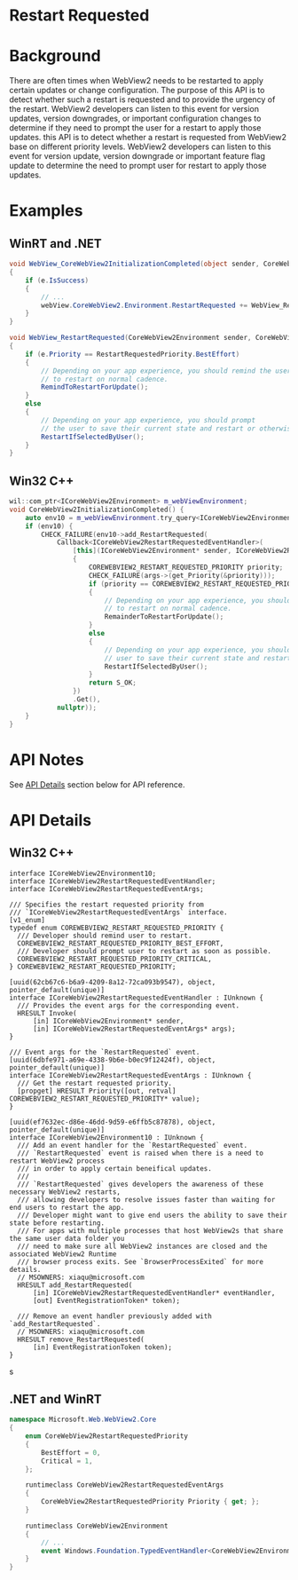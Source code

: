 Restart Requested
===

# Background
There are often times when WebView2 needs to be restarted to apply certain updates or change configuration. The purpose of this API is to detect whether such a restart is requested and to provide the urgency of the restart. WebView2 developers can listen to this event for version updates, version downgrades, or important configuration changes to determine if they need to prompt the user for a restart to apply those updates.
this API is to detect whether a restart is requested from WebView2 base on different priority levels.
WebView2 developers can listen to this event for version update, version downgrade or important
feature flag update to determine the need to prompt user for restart to apply those updates.

# Examples
## WinRT and .NET
```c#
void WebView_CoreWebView2InitializationCompleted(object sender, CoreWebView2InitializationCompletedEventArgs e)
{
    if (e.IsSuccess)
    {
        // ...
        webView.CoreWebView2.Environment.RestartRequested += WebView_RestartRequested;
    }
}

void WebView_RestartRequested(CoreWebView2Environment sender, CoreWebView2RestartRequestedEventArgs e)
{
    if (e.Priority == RestartRequestedPriority.BestEffort) 
    {
        // Depending on your app experience, you should remind the user
        // to restart on normal cadence.
        RemindToRestartForUpdate();
    }
    else
    {
        // Depending on your app experience, you should prompt
        // the user to save their current state and restart or otherwise more urgently restart the WebView2.
        RestartIfSelectedByUser();
    }
}
```

## Win32 C++
```cpp
wil::com_ptr<ICoreWebView2Environment> m_webViewEnvironment;
void CoreWebView2InitializationCompleted() {
    auto env10 = m_webViewEnvironment.try_query<ICoreWebView2Environment10>();
    if (env10) {
        CHECK_FAILURE(env10->add_RestartRequested(
            Callback<ICoreWebView2RestartRequestedEventHandler>(
                [this](ICoreWebView2Environment* sender, ICoreWebView2RestartRequestedEventArgs* args) -> HRESULT
                {
                    COREWEBVIEW2_RESTART_REQUESTED_PRIORITY priority;
                    CHECK_FAILURE(args->(get_Priority(&priority)));
                    if (priority == COREWEBVIEW2_RESTART_REQUESTED_PRIORITY_BEST_EFFORT) 
                    {
                        // Depending on your app experience, you should remind user
                        // to restart on normal cadence.
                        RemainderToRestartForUpdate();
                    }
                    else
                    {
                        // Depending on your app experience, you should prompt
                        // user to save their current state and restart.
                        RestartIfSelectedByUser();
                    }
                    return S_OK;
                })
                .Get(),
            nullptr));
    }
}
```

# API Notes

See [API Details](#api-details) section below for API reference.

# API Details
## Win32 C++

```IDL
interface ICoreWebView2Environment10;
interface ICoreWebView2RestartRequestedEventHandler;
interface ICoreWebView2RestartRequestedEventArgs;

/// Specifies the restart requested priority from 
/// `ICoreWebView2RestartRequestedEventArgs` interface.
[v1_enum]
typedef enum COREWEBVIEW2_RESTART_REQUESTED_PRIORITY {
  /// Developer should remind user to restart.
  COREWEBVIEW2_RESTART_REQUESTED_PRIORITY_BEST_EFFORT,
  /// Developer should prompt user to restart as soon as possible. 
  COREWEBVIEW2_RESTART_REQUESTED_PRIORITY_CRITICAL,
} COREWEBVIEW2_RESTART_REQUESTED_PRIORITY;

[uuid(62cb67c6-b6a9-4209-8a12-72ca093b9547), object, pointer_default(unique)]
interface ICoreWebView2RestartRequestedEventHandler : IUnknown {
  /// Provides the event args for the corresponding event.
  HRESULT Invoke(
      [in] ICoreWebView2Environment* sender,
      [in] ICoreWebView2RestartRequestedEventArgs* args);
}

/// Event args for the `RestartRequested` event.
[uuid(6dbfe971-a69e-4338-9b6e-b0ec9f12424f), object, pointer_default(unique)]
interface ICoreWebView2RestartRequestedEventArgs : IUnknown {
  /// Get the restart requested priority.
  [propget] HRESULT Priority([out, retval] COREWEBVIEW2_RESTART_REQUESTED_PRIORITY* value);
}

[uuid(ef7632ec-d86e-46dd-9d59-e6ffb5c87878), object, pointer_default(unique)]
interface ICoreWebView2Environment10 : IUnknown {
  /// Add an event handler for the `RestartRequested` event.
  /// `RestartRequested` event is raised when there is a need to restart WebView2 process
  /// in order to apply certain beneifical updates.
  /// 
  /// `RestartRequested` gives developers the awareness of these necessary WebView2 restarts,
  /// allowing developers to resolve issues faster than waiting for end users to restart the app.
  /// Developer might want to give end users the ability to save their state before restarting.
  /// For apps with multiple processes that host WebView2s that share the same user data folder you
  /// need to make sure all WebView2 instances are closed and the associated WebView2 Runtime
  /// browser process exits. See `BrowserProcessExited` for more details.
  // MSOWNERS: xiaqu@microsoft.com
  HRESULT add_RestartRequested(
      [in] ICoreWebView2RestartRequestedEventHandler* eventHandler,
      [out] EventRegistrationToken* token);

  /// Remove an event handler previously added with `add_RestartRequested`.
  // MSOWNERS: xiaqu@microsoft.com
  HRESULT remove_RestartRequested(
      [in] EventRegistrationToken token);
}
```
s
## .NET and WinRT

```c#
namespace Microsoft.Web.WebView2.Core
{
    enum CoreWebView2RestartRequestedPriority
    {
        BestEffort = 0,
        Critical = 1,
    };

    runtimeclass CoreWebView2RestartRequestedEventArgs
    {
        CoreWebView2RestartRequestedPriority Priority { get; };
    }

    runtimeclass CoreWebView2Environment
    {
        // ...
        event Windows.Foundation.TypedEventHandler<CoreWebView2Environment, CoreWebView2RestartRequestedEventArgs> RestartRequested;
    }
}
```